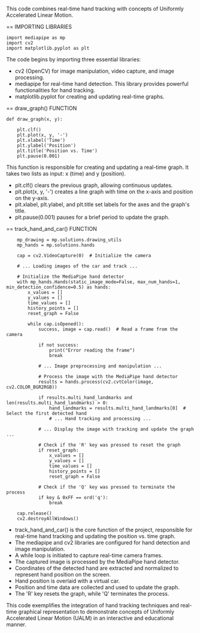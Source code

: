 This code combines real-time hand tracking with concepts of Uniformly Accelerated Linear Motion.

== IMPORTING LIBRARIES

	import mediapipe as mp
	import cv2
	import matplotlib.pyplot as plt

The code begins by importing three essential libraries:
- cv2 (OpenCV) for image manipulation, video capture, and image processing.
- mediapipe for real-time hand detection. This library provides powerful functionalities for hand tracking.
- matplotlib.pyplot for creating and updating real-time graphs.

== draw_graph() FUNCTION

	def draw_graph(x, y):
   
		plt.clf()  
    	plt.plot(x, y, '-')  
    	plt.xlabel('Time')
    	plt.ylabel('Position')
    	plt.title('Position vs. Time')
    	plt.pause(0.001)  
   
This function is responsible for creating and updating a real-time graph. It takes two lists as input: x (time) and y (position).

- plt.clf() clears the previous graph, allowing continuous updates.
- plt.plot(x, y, '-') creates a line graph with time on the x-axis and position on the y-axis.
- plt.xlabel, plt.ylabel, and plt.title set labels for the axes and the graph's title.
- plt.pause(0.001) pauses for a brief period to update the graph.

== track_hand_and_car() FUNCTION

	    mp_drawing = mp.solutions.drawing_utils
	   	mp_hands = mp.solutions.hands
	
	    cap = cv2.VideoCapture(0)  # Initialize the camera
	    
	    # ... Loading images of the car and track ...
	
	    # Initialize the MediaPipe hand detector
	    with mp_hands.Hands(static_image_mode=False, max_num_hands=1, min_detection_confidence=0.5) as hands:
	        x_values = []
	        y_values = []
	        time_values = []
	        history_points = []
	        reset_graph = False
	
	        while cap.isOpened():
	            success, image = cap.read()  # Read a frame from the camera
	
	            if not success:
	                print("Error reading the frame")
	                break
	
	            # ... Image preprocessing and manipulation ...
	
	            # Process the image with the MediaPipe hand detector
	            results = hands.process(cv2.cvtColor(image, cv2.COLOR_BGR2RGB))
	
	            if results.multi_hand_landmarks and len(results.multi_hand_landmarks) > 0:
	                hand_landmarks = results.multi_hand_landmarks[0]  # Select the first detected hand
	                # ... Hand tracking and processing ...
	
	            # ... Display the image with tracking and update the graph ...
	
	            # Check if the 'R' key was pressed to reset the graph
	            if reset_graph:
	                x_values = []
	                y_values = []
	                time_values = []
	                history_points = []
	                reset_graph = False
	
	            # Check if the 'Q' key was pressed to terminate the process
	            if key & 0xFF == ord('q'):
	                break
	    
	    cap.release()
	    cv2.destroyAllWindows()

- track_hand_and_car() is the core function of the project, responsible for real-time hand tracking and updating the position vs. time graph.
- The mediapipe and cv2 libraries are configured for hand detection and image manipulation.
- A while loop is initiated to capture real-time camera frames.
- The captured image is processed by the MediaPipe hand detector.
- Coordinates of the detected hand are extracted and normalized to represent hand position on the screen.
- Hand position is overlaid with a virtual car.
- Position and time data are collected and used to update the graph.
- The 'R' key resets the graph, while 'Q' terminates the process.

This code exemplifies the integration of hand tracking techniques and real-time graphical representation to demonstrate concepts of Uniformly Accelerated Linear Motion (UALM) in an interactive and educational manner.
